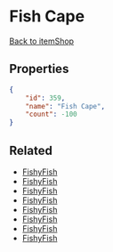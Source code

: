 # Fish Cape

<no description available>

[Back to itemShop](../item-shops.md)

## Properties

```json
{
    "id": 359,
    "name": "Fish Cape",
    "count": -100
}
```

## Related

- [FishyFish](../items/10248-fishyfish.md)
- [FishyFish](../items/10249-fishyfish.md)
- [FishyFish](../items/10250-fishyfish.md)
- [FishyFish](../items/10251-fishyfish.md)
- [FishyFish](../items/10252-fishyfish.md)
- [FishyFish](../items/10253-fishyfish.md)
- [FishyFish](../items/10254-fishyfish.md)
- [FishyFish](../items/10255-fishyfish.md)


